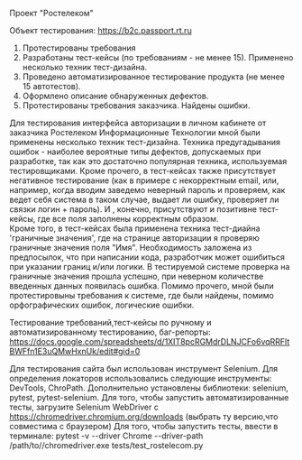 
Проект "Ростелеком" 

Объект тестирования: https://b2c.passport.rt.ru

1) Протестированы требования 
2) Разработаны тест-кейсы (по требованиям - не менее 15). Применено несколько техник тест-дизайна.
3) Проведено автоматизированное тестирование продукта (не менее 15 автотестов). 
4) Оформлено описание обнаруженных дефектов. 
5) Протестированы требования заказчика. Найдены ошибки.

Для тестирования интерфейса авторизации в личном кабинете от заказчика Ростелеком Информационные Технологии мной были применены несколько техник тест-дизайна. 
Техника предугадывания ошибок - наиболее вероятные типы дефектов, допускаемых при разработке, так как это достаточно популярная техника, используемая тестировщиками. Кроме прочего, в тест-кейсах также присутствует негативное тестирование (как в примере с некорректным email, или, например, когда вводим заведемо неверный пароль и проверяем, как ведет себя система в таком случае, выдает ли ошибку, проверяет ли связки логин + пароль). И , конечно, присутствуют и позитивне тест-кейсы, где все поля заполнены корректным образом.   
Кроме того, в тест-кейсах была применена техника тест-диайна 'граничные значения', где на странице авторизации я проверяю граничные значения поля "Имя". Необходимость заложена из предпосылок, что при написании кода, разработчик может ошибиться при указании границ и/или логики. В тестируемой системе проверка на граничные значения прошла успешно, при неверном количестве введенных данных появилась ошибка. 
Помимо прочего, мной были протестировыны требования к системе, где были найдены, помимо орфографических ошибок, логические ошибки. 

Тестирование требований,тест-кейсы по ручному и автоматизированному тестированию, баг-репорты: https://docs.google.com/spreadsheets/d/1XIT8pcRGMdrDLNJCFo6vqRRFltBWFfn1E3uQMwHxnUk/edit#gid=0

Для тестирования сайта был использован инструмент Selenium.
Для определения локаторов использовались следующие инструменты: DevTools, ChroPath.
Дополнительно установлены библиотеки: selenium, pytest, pytest-selenium.
Для того, чтобы запустить автоматизированные тесты, загрузите Selenium WebDriver с https://chromedriver.chromium.org/downloads (выбрать ту версию,что совместима с браузером)
Для того, чтобы запустить тесты, ввести в терминале: pytest -v --driver Chrome --driver-path /path/to//chromedriver.exe tests/test_rostelecom.py
